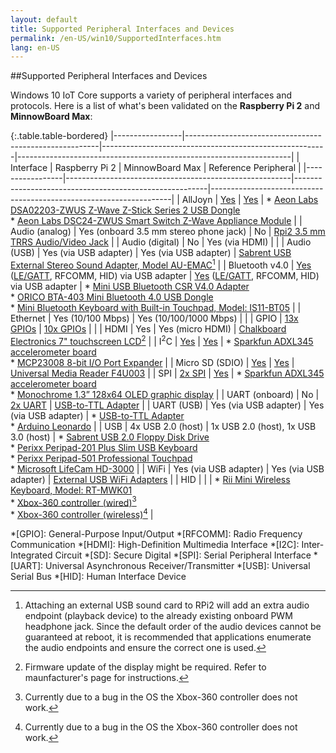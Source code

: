 ```yaml
---
layout: default
title: Supported Peripheral Interfaces and Devices
permalink: /en-US/win10/SupportedInterfaces.htm
lang: en-US
---
```


##Supported Peripheral Interfaces and Devices

Windows 10 IoT Core supports a variety of peripheral interfaces and protocols. Here is a list of what's been validated on the **Raspberry Pi 2** and **MinnowBoard Max**:

{:.table.table-bordered}
|-----------------|--------------------------------------------------------|--------------------------------------------------------|--------------------------------------------------------------------|
| Interface       | Raspberry Pi 2                                         | MinnowBoard Max                                        | Reference Peripheral                                               |
|-----------------|--------------------------------------------------------|--------------------------------------------------------|--------------------------------------------------------------------|
| AllJoyn         | [Yes][1]                                               | [Yes][1]                                               | * [Aeon Labs DSA02203-ZWUS Z-Wave Z-Stick Series 2 USB Dongle][20] <br> * [Aeon Labs DSC24-ZWUS Smart Switch Z-Wave Appliance Module][20] |
| Audio (analog)  | Yes (onboard 3.5 mm stereo phone jack)                 | No                                                     | [Rpi2 3.5 mm TRRS Audio/Video Jack][34] |
| Audio (digital) | No                                                     | Yes (via HDMI)                                         |  |
| Audio (USB)     | Yes (via USB adapter)                                  | Yes (via USB adapter)                                  | [Sabrent USB External Stereo Sound Adapter, Model AU-EMAC][12][^1] |
| Bluetooth v4.0  | [Yes][31] ([LE/GATT][32], RFCOMM, HID) via USB adapter | [Yes][31] ([LE/GATT][32], RFCOMM, HID) via USB adapter | * [Mini USB Bluetooth CSR V4.0 Adapter][13] <br> * [ORICO BTA-403 Mini Bluetooth 4.0 USB Dongle][2] <br> * [Mini Bluetooth Keyboard with Built-in Touchpad, Model: IS11-BT05][14] |
| Ethernet        | Yes (10/100 Mbps)                                      | Yes (10/100/1000 Mbps)                                 |  |
| GPIO            | [13x GPIOs][3]                                         | [10x GPIOs][4]                                         |  |
| HDMI            | Yes                                                    | Yes (micro HDMI)                                       | [Chalkboard Electronics 7\" touchscreen LCD][35][^3] |
| I<sup>2</sup>C  | [Yes][5]                                               | [Yes][6]                                               | * [Sparkfun ADXL345 accelerometer board][26] <br> * [MCP23008 8-bit I/O Port Expander][27] |
| Micro SD (SDIO) | [Yes][7]                                               | [Yes][8]                                               | [Universal Media Reader F4U003][23] |
| SPI             | [2x SPI][9]                                            | [Yes][10]                                              | * [Sparkfun ADXL345 accelerometer board][28] <br> * [Monochrome 1.3” 128x64 OLED graphic display][29] |
| UART (onboard)  | No                                                     | [2x UART][11]                                          | [USB-to-TTL Adapter][25] |
| UART (USB)      | Yes (via USB adapter)                                  | Yes (via USB adapter)                                  | * [USB-to-TTL Adapter][24] <br> * [Arduino Leonardo][33] |
| USB             | 4x USB 2.0 (host)                                      | 1x USB 2.0 (host), 1x USB 3.0 (host)                   | * [Sabrent USB 2.0 Floppy Disk Drive][19] <br> * [Perixx Peripad-201 Plus Slim USB Keyboard][21] <br> * [Perixx Peripad-501 Professional Touchpad][22] <br> * [Microsoft LifeCam HD-3000][30] |
| WiFi            | Yes (via USB adapter)                                  | Yes (via USB adapter)                                  | [External USB WiFi Adapters][18] |
| HID             |                                                        |                                                        | * [Rii Mini Wireless Keyboard, Model: RT-MWK01][15] <br> * [Xbox-360 controller (wired)][16][^2] <br> * [Xbox-360 controller (wireless)][17][^2] |

*[GPIO]: General-Purpose Input/Output
*[RFCOMM]: Radio Frequency Communication
*[HDMI]: High-Definition Multimedia Interface
*[I2C]: Inter-Integrated Circuit
*[SD]: Secure Digital
*[SPI]: Serial Peripheral Interface
*[UART]: Universal Asynchronous Receiver/Transmitter
*[USB]: Universal Serial Bus
*[HID]: Human Interface Device

[1]: {{site.baseurl}}/{{page.lang}}/win10/AllJoyn.htm "AllJoyn Connectivity"
[2]: http://amzn.com/B00ESBCT56 "ORICO BTA-403 Low Energy Bluetooth 4.0 Adapter"
[3]: {{site.baseurl}}/{{page.lang}}/win10/samples/PinMappingsRPi2.htm#RPi2_GPIO "Raspberry Pi 2 GPIOs"
[4]: {{site.baseurl}}/{{page.lang}}/win10/samples/PinMappingsMBM.htm#MBM_GPIO "MinnowBoard Max GPIOs"
[5]: {{site.baseurl}}/{{page.lang}}/win10/samples/PinMappingsRPi2.htm#RPi2_I2C "Raspberry Pi 2 I2C bus"
[6]: {{site.baseurl}}/{{page.lang}}/win10/samples/PinMappingsMBM.htm#MBM_I2C "MinnowBoard Max I2C bus"
[7]: {{site.baseurl}}/{{page.lang}}/win10/SetupRPI.htm#RPi2_SDcard "Raspberry Pi 2 microSD card"
[8]: {{site.baseurl}}/{{page.lang}}/win10/SetupMBM.htm#MBM_SDcard "MinnowBoard Max microSD card"
[9]: {{site.baseurl}}/{{page.lang}}/win10/samples/PinMappingsRPi2.htm#RPi2_SPI "Raspberry Pi 2 SPI bus"
[10]: {{site.baseurl}}/{{page.lang}}/win10/samples/PinMappingsMBM.htm#MBM_SPI "MinnowBoard Max SPI bus"
[11]: {{site.baseurl}}/{{page.lang}}/win10/samples/PinMappingsMBM.htm#MBM_UART "MinnowBoard Max UART"
[12]: http://www.sabrent.com/category/audio/AU-EMAC/ "Sabrent USB External Stereo Sound Adapter, Model AU-EMAC"
[13]: http://www.amazon.com/RuiLing-Bluetooth-Adapter-Dongle-Class/dp/B00WMET36O "Mini USB Bluetooth CSR V4.0 Adapter"
[14]: http://www.newegg.com/Product/Product.aspx?Item=9SIA1GK0TS7891 "Mini Bluetooth Keyboard with Built-in Touchpad, Model: IS11-BT05"
[15]: http://www.riitek.com/goods/detail/39.htm "Rii Mini Wireless Keyboard, Model: RT-MWK01"
[16]: http://www.xbox.com/en-US/xbox-360/accessories/controllers/wired-controller "Xbox-360 controller (wired)"
[17]: http://www.xbox.com/en-US/xbox-360/accessories/controllers/wireless-controller "Xbox-360 controller (wireless)"
[18]: {{site.baseurl}}/{{page.lang}}/win10/SetupWiFi.htm#WiFi_Devices "External USB WiFi Adapters"
[19]: http://www.sabrent.com/category/accesories/SBT-UFDB/ "Sabrent USB 2.0 Floppy Disk Drive"
[20]: {{site.baseurl}}/{{page.lang}}/win10/samples/ZWaveTutorial.htm#AllJoyn_Z_Wave "Aeon Labs Z-Wave"
[21]: http://perixx.com/en/products/perixx-pro-16.html "Perixx Peripad-201 Plus Slim USB Keyboard"
[22]: http://www.perixx.com/en/products/perixx-pro-2.html "Perixx Peripad-501 Professional Touchpad"
[23]: http://cache-www.belkin.com/support/dl/man_f4u003_pm00758_mediareader.pdf "Universal Media Reader F4U003"
[24]: {{site.baseurl}}/{{page.lang}}/win10/samples/SerialSample.htm#USB_TTL_Adapter "USB-to-TTL Adapter"
[25]: {{site.baseurl}}/{{page.lang}}/win10/samples/SerialSample.htm#MBM_UART "USB-to-TTL Adapter"
[26]: {{site.baseurl}}/{{page.lang}}/win10/samples/I2CAccelerometer.htm#I2C_Accelerometer "Sparkfun ADXL345 accelerometer board"
[27]: {{site.baseurl}}/{{page.lang}}/win10/samples/I2CPortExpander.htm#I2C_PortExpander "MCP23008 8-bit I/O Port Expander"
[28]: {{site.baseurl}}/{{page.lang}}/win10/samples/SPIAccelerometer.htm#SPI_Accelerometer "Sparkfun ADXL345 accelerometer board"
[29]: {{site.baseurl}}/{{page.lang}}/win10/samples/SPIDisplay.htm#SPI_Display "Monochrome 1.3” 128x64 OLED graphic display"
[30]: {{site.baseurl}}/{{page.lang}}/win10/samples/WebCamSample.htm#USB_WebCam "Microsoft LifeCam HD-3000"
[31]: {{site.baseurl}}/{{page.lang}}/win10/Bluetooth.htm "Bluetooth Support"
[32]: {{site.baseurl}}/{{page.lang}}/win10/samples/BLEGatt.htm "Generic Attribute Profile Sample "
[33]: {{site.baseurl}}/{{page.lang}}/win10/samples/NodejsCylon.htm "Arduino Leonardo"
[34]: http://www.raspberrypi-spy.co.uk/2014/07/raspberry-pi-model-b-3-5mm-audiovideo-jack/ "Rpi2 3.5 mm Audio/Video Jack"
[35]: http://www.chalk-elec.com/?page_id=1280#!/7-black-frame-universal-HDMI-LCD-with-capacitive-multi-touch/p/21750201/category=3094861 "Chalkboard Electronics 7\" touchscreen LCD"

[^1]: Attaching an external USB sound card to RPi2 will add an extra audio endpoint (playback device) to the already existing onboard PWM headphone jack. Since the default order of the audio devices cannot be guaranteed at reboot, it is recommended that applications enumerate the audio endpoints and ensure the correct one is used.
[^2]: Currently due to a bug in the OS the Xbox-360 controller does not work.
[^3]: Firmware update of the display might be required. Refer to maunfacturer's page for instructions.
